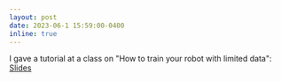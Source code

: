 ```yaml
---
layout: post
date: 2023-06-1 15:59:00-0400
inline: true
---
```


I gave a tutorial at a class on "How to train your robot with limited data": [Slides](https://docs.google.com/presentation/d/1ZNRMyRe_WxWb-Wt-LAPwCtddTM3RL-MF5dMw7pqR7PE/edit?usp=sharing)